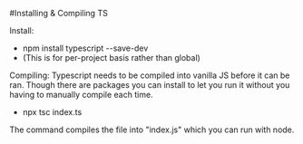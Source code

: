 #Installing & Compiling TS

Install:
- npm install typescript --save-dev 
- (This is for per-project basis rather than global)

Compiling:
Typescript needs to be compiled into vanilla JS before it can be ran. Though there are packages you can install to let you run it without you having to manually compile each time. 
- npx tsc index.ts

The command compiles the file into "index.js" which you can run with node. 

